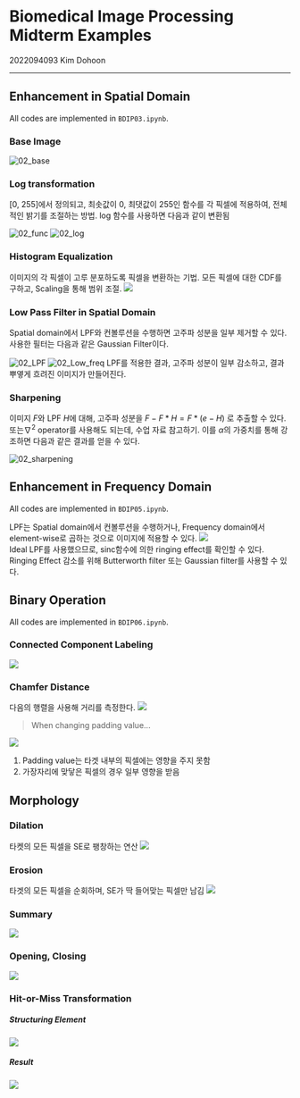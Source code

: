 # Biomedical Image Processing Midterm Examples  
2022094093 Kim Dohoon

--- 
## Enhancement in Spatial Domain
All codes are implemented in `BDIP03.ipynb`.
### Base Image
![02_base](/img/03_base.png)

### Log transformation  
[0, 255]에서 정의되고, 최솟값이 0, 최댓값이 255인 함수를 각 픽셀에 적용하여, 전체적인 밝기를 조절하는 방법. log 함수를 사용하면 다음과 같이 변환됨

![02_func](/img/03_func.png)
![02_log](/img/03_log.png)

### Histogram Equalization
이미지의 각 픽셀이 고루 분포하도록 픽셀을 변환하는 기법. 모든 픽셀에 대한 CDF를 구하고, Scaling을 통해 범위 조절.
![](/img/03_hist_eq.png)

### Low Pass Filter in Spatial Domain
Spatial domain에서 LPF와 컨볼루션을 수행하면 고주파 성분을 일부 제거할 수 있다. 사용한 필터는 다음과 같은 Gaussian Filter이다. 

![02_LPF](/img/03_LPF.png)
![02_Low_freq](/img/03_Low_freq.png)
LPF를 적용한 결과, 고주파 성분이 일부 감소하고, 결과 뿌옇게 흐려진 이미지가 만들어진다.

### Sharpening
이미지 $F$와 LPF $H$에 대해, 고주파 성분을 $F - F * H = F * (e-H)$ 로 추출할 수 있다.
또는$\nabla^2$ operator를 사용해도 되는데, 수업 자료 참고하기.
이를 $\alpha$의 가중치를 통해 강조하면 다음과 같은 결과를 얻을 수 있다.

![02_sharpening](/img/03_sharpening.png)

## Enhancement in Frequency Domain
All codes are implemented in `BDIP05.ipynb`.  

LPF는 Spatial domain에서 컨볼루션을 수행하거나, Frequency domain에서 element-wise로 곱하는 것으로 이미지에 적용할 수 있다.
![](/img/05.png)  
Ideal LPF를 사용했으므로, sinc함수에 의한 ringing effect를 확인할 수 있다. Ringing Effect 감소를 위해 Butterworth filter 또는 Gaussian filter를 사용할 수 있다.

## Binary Operation
All codes are implemented in `BDIP06.ipynb`.

### Connected Component Labeling
![](/img/06_CCL.png)

### Chamfer Distance  
다음의 행렬을 사용해 거리를 측정한다.
![](/img/06_chamfer.png)

> When changing padding value...   

![](/img/06_chamfer_pad.png)

1. Padding value는 타겟 내부의 픽셀에는 영향을 주지 못함
2. 가장자리에 맞닿은 픽셀의 경우 일부 영향을 받음

## Morphology
### Dilation    
타켓의 모든 픽셀을 SE로 팽창하는 연산
![](/img/07_dilation.png)

### Erosion  
타겟의 모든 픽셀을 순회하며, SE가 딱 들어맞는 픽셀만 남김
![](/img/07_erosion.png)

### Summary
![](/img/07_de.png)

### Opening, Closing
![](/img/07_oc.png)

### Hit-or-Miss Transformation
##### Structuring Element
![](/img/07_SE.png)

##### Result
![](/img/07_HoM.png)